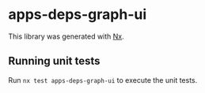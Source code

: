 # apps-deps-graph-ui

This library was generated with [Nx](https://nx.dev).

## Running unit tests

Run `nx test apps-deps-graph-ui` to execute the unit tests.

